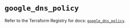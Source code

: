 # `google_dns_policy`

Refer to the Terraform Registry for docs: [`google_dns_policy`](https://registry.terraform.io/providers/hashicorp/google/6.49.0/docs/resources/dns_policy).
